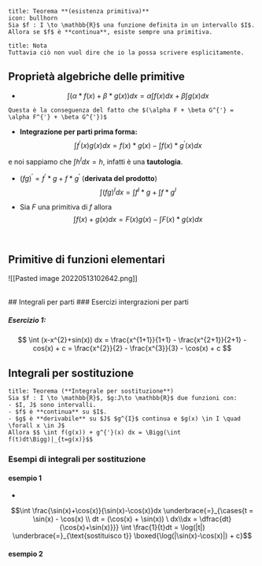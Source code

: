 ```ad-note
title: Teorema **(esistenza primitiva)**
icon: bullhorn
Sia $f : I \to \mathbb{R}$ una funzione definita in un intervallo $I$. Allora se $f$ è **continua**, esiste sempre una primitiva.
```


```ad-note
title: Nota
Tuttavia ciò non vuol dire che io la possa scrivere esplicitamente.
```


## Proprietà algebriche delle primitive
- $$\int (\alpha * f(x) + \beta * g(x)) dx = \alpha \int f(x)dx + \beta \int g(x) dx $$
```ad-note
Questa è la conseguenza del fatto che $(\alpha F + \beta G^{'} = \alpha F^{'} + \beta G^{'})$
```


- **Integrazione per parti prima forma:** $$ \int f^{'}(x)g(x)dx = f(x)*g(x) - \int f(x)*g^{'}(x)dx
$$

e noi sappiamo che $\int h^{I} dx = h$, infatti è una **tautologia**.
- $(fg)^{'} = f^{'}*g + f*g^{'}$ (**derivata del prodotto**)
	$$\int (fg)^{I} dx = \int f^{I}*g + \int f*g^{I}$$

- Sia $F$ una primitiva di $f$ allora $$ \int f(x)+g(x) dx = F(x)g(x) - \int F(x) * g(x) dx$$
<div style="page-break-after: always; visibility:hidden">\pagebreak</div>

## Primitive di funzioni elementari
![[Pasted image 20220513102642.png]]

<div style="page-break-after: always; visibility:hidden">\pagebreak</div>
## Integrali per parti
### Esercizi intergrazioni per parti

##### Esercizio 1:
$$ \int (x-x^{2}+sin(x)) dx = \frac{x^{1+1}}{1+1} - \frac{x^{2+1}}{2+1} - cos(x) + c = \frac{x^{2}}{2} - \frac{x^{3}}{3} - \cos(x) + c $$

## Integrali per sostituzione
```ad-note
title: Teorema (**Integrale per sostituzione**)
Sia $f : I \to \mathbb{R}$, $g:J\to \mathbb{R}$ due funzioni con:
- $I, J$ sono intervalli.
- $f$ è **continua** su $I$.
- $g$ è **derivabile** su $J$ $g^{I}$ continua e $g(x) \in I \quad \forall x \in J$ 
Allora $$ \int f(g(x)) + g^{'}(x) dx = \Bigg(\int f(t)dt\Bigg)|_{t=g(x)}$$
```



### Esempi di integrali per sostituzione

#### esempio 1
- 
$$\int \frac{\sin(x)+\cos(x)}{\sin(x)-\cos(x)}dx  \underbrace{=}_{\cases{t = \sin(x) - \cos(x) \\ dt = (\cos(x) + \sin(x)) \ dx\\dx = \dfrac{dt}{\cos(x)+\sin(x)}}} \int \frac{1}{t}dt = \log(|t|) \underbrace{=}_{\text{sostituisco t}} \boxed{\log(|\sin(x)-\cos(x)|) + c}$$

#### esempio 2
